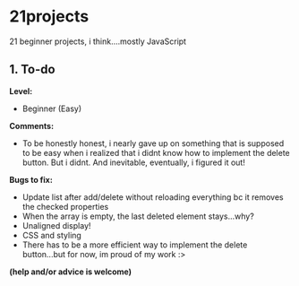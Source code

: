 # 21projects
21 beginner projects, i think....mostly JavaScript

## 1. To-do
**Level:**
- Beginner (Easy)

**Comments:**
- To be honestly honest, i nearly gave up on something that is supposed to be easy when i realized that i didnt know how to implement the delete button. But i didnt. And inevitable, eventually, i figured it out!

**Bugs to fix:**
- Update list after add/delete without reloading everything bc it removes the checked properties
- When the array is empty, the last deleted element stays...why?
- Unaligned display!
- CSS and styling
- There has to be a more efficient way to implement the delete button...but for now, im proud of my work :>

__(help and/or advice is welcome)__
